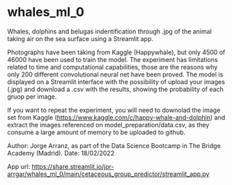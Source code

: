 # whales_ml_0
Whales, dolphins and belugas indentification through .jpg of the animal taking air on the sea surface using a Streamlit app.

Photographs have been taking from Kaggle (Happywhale), but only 4500 of 46000 have been used to train the model. The experiment has limitations related to time and computational capabilities, those are the reasons why only 200 different convolutional neural net have been proved. The model is displayed on a Streamlit interface with the possibility of upload your images (.jpg) and download a .csv with the results, showing the probability of each gruop per image.

If you want to repeat the experiment, you will need to downolad the image set from Kaggle (https://www.kaggle.com/c/happy-whale-and-dolphin) and extract the images referenced on model_preparation/data.csv, as they consume a large amount of memory to be uploaded to github.

Author: Jorge Arranz, as part of the Data Science Bootcamp in The Bridge Academy (Madrid). Date: 18/02/2022

App url: https://share.streamlit.io/jor-arrgar/whales_ml_0/main/cetaceous_group_predictor/streamlit_app.py
